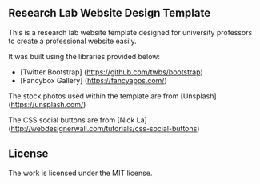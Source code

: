 
## Research Lab Website Design Template

This is a research lab website template designed for university professors to create a professional website easily.

It was built using the libraries provided below:

- [Twitter Bootstrap] (https://github.com/twbs/bootstrap)
- [Fancybox Gallery]  (https://fancyapps.com/)

The stock photos used within the template are from [Unsplash] (https://unsplash.com/)

The CSS social buttons are from [Nick La] (http://webdesignerwall.com/tutorials/css-social-buttons)

## License

The work is licensed under the MIT license.
